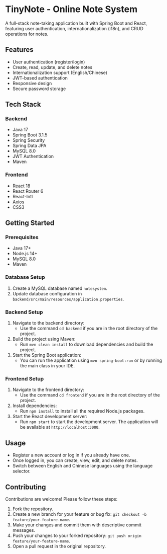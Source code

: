 # TinyNote - Online Note System

A full-stack note-taking application built with Spring Boot and React, featuring user authentication, internationalization (i18n), and CRUD operations for notes.

## Features

- User authentication (register/login)
- Create, read, update, and delete notes
- Internationalization support (English/Chinese)
- JWT-based authentication
- Responsive design
- Secure password storage

## Tech Stack

### Backend
- Java 17
- Spring Boot 3.1.5
- Spring Security
- Spring Data JPA
- MySQL 8.0
- JWT Authentication
- Maven

### Frontend
- React 18
- React Router 6
- React-Intl
- Axios
- CSS3

## Getting Started

### Prerequisites
- Java 17+
- Node.js 14+
- MySQL 8.0
- Maven

### Database Setup


1. Create a MySQL database named `notesystem`.
2. Update database configuration in `backend/src/main/resources/application.properties`.

### Backend Setup

1. Navigate to the backend directory:
   - Use the command `cd backend` if you are in the root directory of the project.
2. Build the project using Maven:
   - Run `mvn clean install` to download dependencies and build the project.
3. Start the Spring Boot application:
   - You can run the application using `mvn spring-boot:run` or by running the main class in your IDE.

### Frontend Setup
1. Navigate to the frontend directory:
   - Use the command `cd frontend` if you are in the root directory of the project.
2. Install dependencies:
   - Run `npm install` to install all the required Node.js packages.
3. Start the React development server:
   - Run `npm start` to start the development server. The application will be available at `http://localhost:3000`.

## Usage
- Register a new account or log in if you already have one.
- Once logged in, you can create, view, edit, and delete notes.
- Switch between English and Chinese languages using the language selector.

## Contributing
Contributions are welcome! Please follow these steps:
1. Fork the repository.
2. Create a new branch for your feature or bug fix: `git checkout -b feature/your-feature-name`.
3. Make your changes and commit them with descriptive commit messages.
4. Push your changes to your forked repository: `git push origin feature/your-feature-name`.
5. Open a pull request in the original repository.
